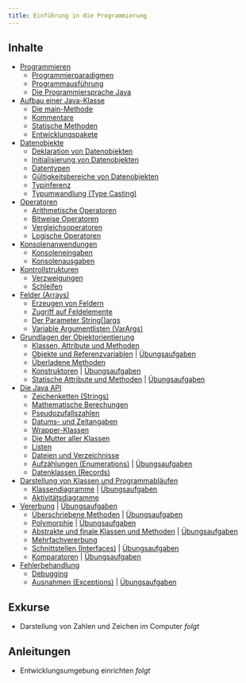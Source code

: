 ```yaml
---
title: Einführung in die Programmierung
---
```


## Inhalte
- [Programmieren](coding/coding.md)
    - [Programmierparadigmen](coding/programming-paradigms.md) 
    - [Programmausführung](coding/program-execution.md)
    - [Die Programmiersprache Java](coding/java.md)
- [Aufbau einer Java-Klasse](class-structure/class-structure.md)
    - [Die main-Methode](class-structure/main-method.md)
    - [Kommentare](class-structure/comments.md)
    - [Statische Methoden](class-structure/static-methods.md)
    - [Entwicklungspakete](class-structure/packages.md)
- [Datenobjekte](data-objects/data-objects.md)
    - [Deklaration von Datenobjekten](data-objects/declaration.md)
    - [Initialisierung von Datenobjekten](data-objects/initialization.md)
    - [Datentypen](data-objects/data-types.md) 
    - [Gültigkeitsbereiche von Datenobjekten](data-objects/scope.md)
    - [Typinferenz](data-objects/type-inference.md)
    - [Typumwandlung (Type Casting)](data-objects/type-casting.md)
- [Operatoren](operators/operators.md)
    - [Arithmetische Operatoren](operators/arithmetic-operators.md)
    - [Bitweise Operatoren](operators/bitwise-operators.md) 
    - [Vergleichsoperatoren](operators/comparison-operators.md) 
    - [Logische Operatoren](operators/logical-operators.md)
- [Konsolenanwendungen](console-applications/console-applications.md)
    - [Konsoleneingaben](console-applications/system-in.md)
    - [Konsolenausgaben](console-applications/system-out.md) 
- [Kontrollstrukturen](control-structures/control-structures.md)
    - [Verzweigungen](control-structures/cases.md)
    - [Schleifen](control-structures/loops.md)
- [Felder (Arrays)](arrays/arrays.md)
    - [Erzeugen von Feldern](arrays/array-creation.md)
    - [Zugriff auf Feldelemente](arrays/element-access.md)
    - [Der Parameter String\[\]args](arrays/string-args.md)
    - [Variable Argumentlisten (VarArgs)](arrays/var-args.md)
- [Grundlagen der Objektorientierung](oo/oo.md)
    - [Klassen, Attribute und Methoden](oo/classes-attributes-and-methods.md)
    - [Objekte und Referenzvariablen](oo/objects-and-references.md) \| [Übungsaufgaben](oo/exercises/objects-and-references.md)
    - [Überladene Methoden](oo/overloaded-methods.md)
    - [Konstruktoren](oo/constructors.md) \| [Übungsaufgaben](oo/exercises/constructors.md)
    - [Statische Attribute und Methoden](oo/static-attributes-and-methods.md) \| [Übungsaufgaben](oo/exercises/static-attributes-and-methods.md)
- [Die Java API](java-api/java-api.md)
    - [Zeichenketten (Strings)](java-api/strings.md)
    - [Mathematische Berechungen](java-api/maths.md)
    - [Pseudozufallszahlen](java-api/randoms.md)
    - [Datums- und Zeitangaben](java-api/dates-and-times.md)
    - [Wrapper-Klassen](java-api/wrappers.md)
    - [Die Mutter aller Klassen](java-api/object.md)
    - [Listen](java-api/lists.md)
    - [Dateien und Verzeichnisse](java-api/files.md)
    - [Aufzählungen (Enumerations)](java-api/enums.md) \| [Übungsaufgaben](java-api/exercises/enums.md)
    - [Datenklassen (Records)](java-api/records.md)
- [Darstellung von Klassen und Programmabläufen](uml/uml.md)
    - [Klassendiagramme](uml/class-diagrams.md) \| [Übungsaufgaben](uml/exercises/class-diagrams.md)
    - [Aktivitätsdiagramme](uml/activity-diagrams.md)
- [Vererbung](inheritance/inheritance.md) \| [Übungsaufgaben](inheritance/exercises/inheritance.md)
    - [Überschriebene Methoden](inheritance/overrided-methods.md) \| [Übungsaufgaben](inheritance/exercises/overrided-methods.md)
    - [Polymorphie](inheritance/polymorphie.md) \| [Übungsaufgaben](inheritance/exercises/polymorphie.md)
    - [Abstrakte und finale Klassen und Methoden](inheritance/abstract-and-final.md) \| [Übungsaufgaben](inheritance/exercises/abstract-and-final.md)
    - [Mehrfachvererbung](inheritance/multiple-inheritance.md)
    - [Schnittstellen (Interfaces)](inheritance/interfaces.md) \| [Übungsaufgaben](inheritance/exercises/interfaces.md)
    - [Komparatoren](inheritance/comparators.md) \| [Übungsaufgaben](inheritance/exercises/comparators.md)
- [Fehlerbehandlung](bugs/bugs.md)
    - [Debugging](bugs/debugging.md)
    - [Ausnahmen (Exceptions)](bugs/exceptions.md) \| [Übungsaufgaben](bugs/exercises/exceptions.md)

## Exkurse
- Darstellung von Zahlen und Zeichen im Computer _folgt_ 

## Anleitungen
- Entwicklungsumgebung einrichten _folgt_ 
